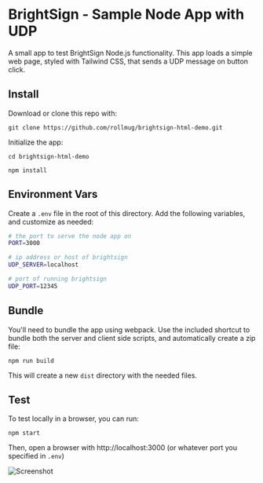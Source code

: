 # BrightSign - Sample Node App with UDP

A small app to test BrightSign Node.js functionality. This app loads a simple web page, styled with Tailwind CSS, that sends a UDP message on button click.

## Install

Download or clone this repo with:

```
git clone https://github.com/rollmug/brightsign-html-demo.git
```

Initialize the app:

```
cd brightsign-html-demo
```

```
npm install
```

## Environment Vars

Create a `.env` file in the root of this directory. Add the following variables, and customize as needed:

```bash
# the port to serve the node app on
PORT=3000

# ip address or host of brightsign
UDP_SERVER=localhost

# port of running brightsign
UDP_PORT=12345
```

## Bundle

You'll need to bundle the app using webpack. Use the included shortcut to bundle both the server and client side scripts, and automatically create a zip file:

```
npm run build
```

This will create a new `dist` directory with the needed files.

## Test

To test locally in a browser, you can run:

```
npm start
```

Then, open a browser with http://localhost:3000 (or whatever port you specified in `.env`)

![Screenshot](https://cdn.statically.io/gh/rollmug/static-assets/master/images/node-test.png)